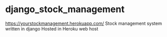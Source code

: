 # django_stock_management
https://yourstockmanagement.herokuapp.com/
Stock management system written in django
Hosted in Heroku web host
